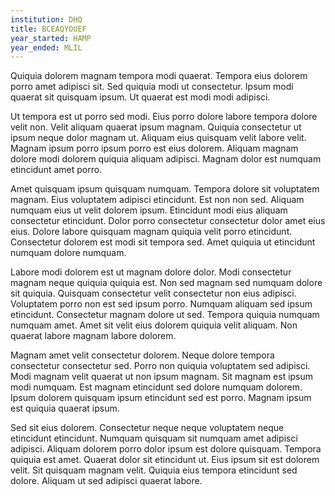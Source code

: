 ```yaml
---
institution: DHQ
title: BCEAQYOUEF
year_started: HAMP
year_ended: MLIL
---
```


Quiquia dolorem magnam tempora modi quaerat. Tempora eius dolorem porro amet adipisci sit. Sed quiquia modi ut consectetur. Ipsum modi quaerat sit quisquam ipsum. Ut quaerat est modi modi adipisci.

Ut tempora est ut porro sed modi. Eius porro dolore labore tempora dolore velit non. Velit aliquam quaerat ipsum magnam. Quiquia consectetur ut ipsum neque dolor magnam ut. Aliquam eius quisquam velit labore velit. Magnam ipsum porro ipsum porro est eius dolorem. Aliquam magnam dolore modi dolorem quiquia aliquam adipisci. Magnam dolor est numquam etincidunt amet porro.

Amet quisquam ipsum quisquam numquam. Tempora dolore sit voluptatem magnam. Eius voluptatem adipisci etincidunt. Est non non sed. Aliquam numquam eius ut velit dolorem ipsum. Etincidunt modi eius aliquam consectetur etincidunt. Dolor porro consectetur consectetur dolor amet eius eius. Dolore labore quisquam magnam quiquia velit porro etincidunt. Consectetur dolorem est modi sit tempora sed. Amet quiquia ut etincidunt numquam dolore numquam.

Labore modi dolorem est ut magnam dolore dolor. Modi consectetur magnam neque quiquia quiquia est. Non sed magnam sed numquam dolore sit quiquia. Quisquam consectetur velit consectetur non eius adipisci. Voluptatem porro non est sed ipsum porro. Numquam aliquam sed ipsum etincidunt. Consectetur magnam dolore ut sed. Tempora quiquia numquam numquam amet. Amet sit velit eius dolorem quiquia velit aliquam. Non quaerat labore magnam labore dolorem.

Magnam amet velit consectetur dolorem. Neque dolore tempora consectetur consectetur sed. Porro non quiquia voluptatem sed adipisci. Modi magnam velit quaerat ut non ipsum magnam. Sit magnam est ipsum modi numquam. Est magnam etincidunt sed dolore numquam dolorem. Ipsum dolorem quisquam ipsum etincidunt sed est porro. Magnam ipsum est quiquia quaerat ipsum.

Sed sit eius dolorem. Consectetur neque neque voluptatem neque etincidunt etincidunt. Numquam quisquam sit numquam amet adipisci adipisci. Aliquam dolorem porro dolor ipsum est dolore quisquam. Tempora quiquia est amet. Quaerat dolor sit etincidunt ut. Eius ipsum sit est dolorem velit. Sit quisquam magnam velit. Quiquia eius tempora etincidunt sed dolore. Aliquam ut sed adipisci quaerat labore.
    